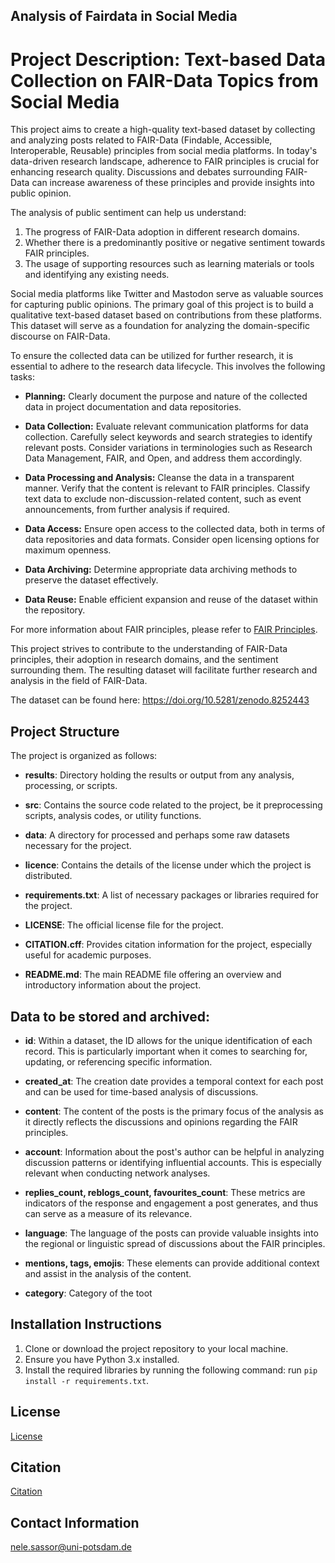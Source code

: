 ## Analysis of Fairdata in Social Media

# Project Description: Text-based Data Collection on FAIR-Data Topics from Social Media

This project aims to create a high-quality text-based dataset by collecting and analyzing posts related to FAIR-Data (Findable, Accessible, Interoperable, Reusable) principles from social media platforms. In today's data-driven research landscape, adherence to FAIR principles is crucial for enhancing research quality. Discussions and debates surrounding FAIR-Data can increase awareness of these principles and provide insights into public opinion.

The analysis of public sentiment can help us understand:

1. The progress of FAIR-Data adoption in different research domains.
2. Whether there is a predominantly positive or negative sentiment towards FAIR principles.
3. The usage of supporting resources such as learning materials or tools and identifying any existing needs.

Social media platforms like Twitter and Mastodon serve as valuable sources for capturing public opinions. The primary goal of this project is to build a qualitative text-based dataset based on contributions from these platforms. This dataset will serve as a foundation for analyzing the domain-specific discourse on FAIR-Data.

To ensure the collected data can be utilized for further research, it is essential to adhere to the research data lifecycle. This involves the following tasks:

- **Planning:** Clearly document the purpose and nature of the collected data in project documentation and data repositories.

- **Data Collection:** Evaluate relevant communication platforms for data collection. Carefully select keywords and search strategies to identify relevant posts. Consider variations in terminologies such as Research Data Management, FAIR, and Open, and address them accordingly.

- **Data Processing and Analysis:** Cleanse the data in a transparent manner. Verify that the content is relevant to FAIR principles. Classify text data to exclude non-discussion-related content, such as event announcements, from further analysis if required.

- **Data Access:** Ensure open access to the collected data, both in terms of data repositories and data formats. Consider open licensing options for maximum openness.

- **Data Archiving:** Determine appropriate data archiving methods to preserve the dataset effectively.

- **Data Reuse:** Enable efficient expansion and reuse of the dataset within the repository.

For more information about FAIR principles, please refer to [FAIR Principles](https://www.go-fair.org/fair-principles/).

This project strives to contribute to the understanding of FAIR-Data principles, their adoption in research domains, and the sentiment surrounding them. The resulting dataset will facilitate further research and analysis in the field of FAIR-Data.

The dataset can be found here: https://doi.org/10.5281/zenodo.8252443


## Project Structure

The project is organized as follows:

- **results**: Directory holding the results or output from any analysis, processing, or scripts.

- **src**: Contains the source code related to the project, be it preprocessing scripts, analysis codes, or utility functions.

- **data**: A directory for processed and perhaps some raw datasets necessary for the project.

- **licence**: Contains the details of the license under which the project is distributed.
  
- **requirements.txt**: A list of necessary packages or libraries required for the project.

- **LICENSE**: The official license file for the project.

- **CITATION.cff**: Provides citation information for the project, especially useful for academic purposes.

- **README.md**: The main README file offering an overview and introductory information about the project.

## Data to be stored and archived:

- **id**: Within a dataset, the ID allows for the unique identification of each record. This is particularly important when it comes to searching for, updating, or referencing specific information.

- **created_at**: The creation date provides a temporal context for each post and can be used for time-based analysis of discussions.

- **content**: The content of the posts is the primary focus of the analysis as it directly reflects the discussions and opinions regarding the FAIR principles.

- **account**: Information about the post's author can be helpful in analyzing discussion patterns or identifying influential accounts. This is especially relevant when conducting network analyses.

- **replies_count, reblogs_count, favourites_count**: These metrics are indicators of the response and engagement a post generates, and thus can serve as a measure of its relevance.

- **language**: The language of the posts can provide valuable insights into the regional or linguistic spread of discussions about the FAIR principles.

- **mentions, tags, emojis**: These elements can provide additional context and assist in the analysis of the content.

- **category**: Category of the toot

## Installation Instructions
1. Clone or download the project repository to your local machine.
2. Ensure you have Python 3.x installed.
3. Install the required libraries by running the following command: run `pip install -r requirements.txt`.

## License

[License](LICENSE)

## Citation 

[Citation](CITATION.cff)

## Contact Information 
nele.sassor@uni-potsdam.de





